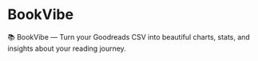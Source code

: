 # BookVibe
📚 BookVibe — Turn your Goodreads CSV into beautiful charts, stats, and insights about your reading journey.

